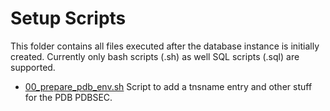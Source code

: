 # Setup Scripts

This folder contains all files executed after the database instance is initially created. Currently only bash scripts (.sh) as well SQL scripts (.sql) are supported.

- [00_prepare_pdb_env.sh](00_prepare_pdb_env.sh) Script to add a tnsname entry and other stuff for the PDB PDBSEC.